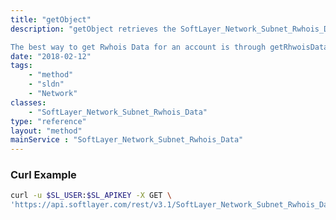 ```yaml
---
title: "getObject"
description: "getObject retrieves the SoftLayer_Network_Subnet_Rwhois_Data object whose ID corresponds to the ID number of the init parameter passed to the SoftLayer_Network_Subnet_Rwhois_Data service. 

The best way to get Rwhois Data for an account is through getRhwoisData on the Account service. "
date: "2018-02-12"
tags:
    - "method"
    - "sldn"
    - "Network"
classes:
    - "SoftLayer_Network_Subnet_Rwhois_Data"
type: "reference"
layout: "method"
mainService : "SoftLayer_Network_Subnet_Rwhois_Data"
---
```


### Curl Example
```bash
curl -u $SL_USER:$SL_APIKEY -X GET \
'https://api.softlayer.com/rest/v3.1/SoftLayer_Network_Subnet_Rwhois_Data/{SoftLayer_Network_Subnet_Rwhois_DataID}/getObject'
```
